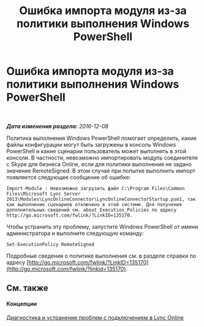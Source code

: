 ﻿---
title: Ошибка импорта модуля из-за политики выполнения Windows PowerShell
TOCTitle: Ошибка импорта модуля из-за политики выполнения Windows PowerShell
ms:assetid: 4bc093ca-fd30-44c9-a0a3-16f78698df2b
ms:mtpsurl: https://technet.microsoft.com/ru-ru/library/Dn362786(v=OCS.15)
ms:contentKeyID: 56270544
ms.date: 06/01/2017
mtps_version: v=OCS.15
ms.translationtype: HT
---

# Ошибка импорта модуля из-за политики выполнения Windows PowerShell

 

_**Дата изменения раздела:** 2016-12-08_

Политика выполнения Windows PowerShell помогает определить, какие файлы конфигурации могут быть загружены в консоль Windows PowerShell и какие сценарии пользователь может выполнять в этой консоли. В частности, невозможно импортировать модуль соединителя с Skype для бизнеса Online, если для политики выполнения не задано значение RemoteSigned. В этом случае при попытке выполнить импорт появляется следующее сообщение об ошибке:

    Import-Module : Невозможно загрузить файл C:\Program Files\Common Files\Microsoft Lync Server 2013\Modules\LyncOnlineConnector\LyncOnlineConnectorStartup.psm1, так как выполнение сценариев отключено в этой системе. Для получения дополнительных сведений см. about_Execution_Policies по адресу http://go.microsoft.com/fwlink/?LinkID=135170.

Чтобы устранить эту проблему, запустите Windows PowerShell от имени администратора и выполните следующую команду:

    Set-ExecutionPolicy RemoteSigned

Подробные сведения о политике выполнения см. в разделе справки по адресу [http://go.microsoft.com/fwlink/?LinkID=135170](http://go.microsoft.com/fwlink/?linkid=135170).

## См. также

#### Концепции

[Диагностика и устранение проблем с подключением в Lync Online](diagnosing-and-resolving-connection-problems-with-skype-for-business-online.md)

